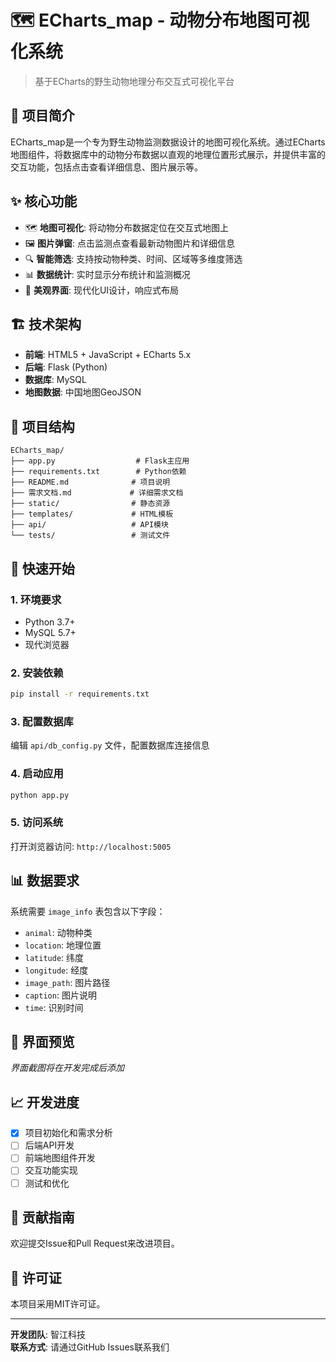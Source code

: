 # 🗺️ ECharts_map - 动物分布地图可视化系统

> 基于ECharts的野生动物地理分布交互式可视化平台

## 🎯 项目简介

ECharts_map是一个专为野生动物监测数据设计的地图可视化系统。通过ECharts地图组件，将数据库中的动物分布数据以直观的地理位置形式展示，并提供丰富的交互功能，包括点击查看详细信息、图片展示等。

## ✨ 核心功能

- 🗺️ **地图可视化**: 将动物分布数据定位在交互式地图上
- 🖼️ **图片弹窗**: 点击监测点查看最新动物图片和详细信息
- 🔍 **智能筛选**: 支持按动物种类、时间、区域等多维度筛选
- 📊 **数据统计**: 实时显示分布统计和监测概况
- 🎨 **美观界面**: 现代化UI设计，响应式布局

## 🏗️ 技术架构

- **前端**: HTML5 + JavaScript + ECharts 5.x
- **后端**: Flask (Python)
- **数据库**: MySQL
- **地图数据**: 中国地图GeoJSON

## 📁 项目结构

```
ECharts_map/
├── app.py                  # Flask主应用
├── requirements.txt        # Python依赖
├── README.md              # 项目说明
├── 需求文档.md             # 详细需求文档
├── static/                # 静态资源
├── templates/             # HTML模板
├── api/                   # API模块
└── tests/                 # 测试文件
```

## 🚀 快速开始

### 1. 环境要求
- Python 3.7+
- MySQL 5.7+
- 现代浏览器

### 2. 安装依赖
```bash
pip install -r requirements.txt
```

### 3. 配置数据库
编辑 `api/db_config.py` 文件，配置数据库连接信息

### 4. 启动应用
```bash
python app.py
```

### 5. 访问系统
打开浏览器访问: `http://localhost:5005`

## 📊 数据要求

系统需要 `image_info` 表包含以下字段：
- `animal`: 动物种类
- `location`: 地理位置
- `latitude`: 纬度
- `longitude`: 经度
- `image_path`: 图片路径
- `caption`: 图片说明
- `time`: 识别时间

## 🎨 界面预览

*界面截图将在开发完成后添加*

## 📈 开发进度

- [x] 项目初始化和需求分析
- [ ] 后端API开发
- [ ] 前端地图组件开发
- [ ] 交互功能实现
- [ ] 测试和优化

## 🤝 贡献指南

欢迎提交Issue和Pull Request来改进项目。

## 📄 许可证

本项目采用MIT许可证。

---

**开发团队**: 智江科技  
**联系方式**: 请通过GitHub Issues联系我们